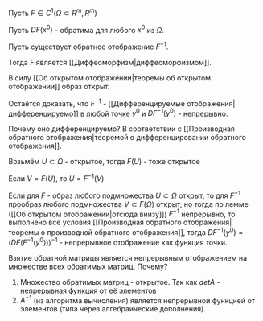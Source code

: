 Пусть $F \in C^{1}(\Omega \subset R^{m}, R^{m})$

Пусть $DF(x^{0})$ - обратима для любого $x^{0}$ из $\Omega$.

Пусть существует обратное отображение $F^{-1}$.

Тогда $F$ является [[Диффеоморфизм|диффеоморфизмом]].

В силу [[Об открытом отображении|теоремы об открытом отображении]] образ открыт.

Остаётся доказать, что $F^{-1}$ - [[Дифференцируемые отображения|дифференцируемо]] в любой точке $y^{0}$ и $DF^{-1}(y^{0})$ - непрерывно.

Почему оно дифференцируемо? В соответствии с [[Производная обратного отображения|теоремой о дифференцировании обратного отображения]].

Возьмём $U \subset \Omega$ - открытое, тогда $F(U)$ - тоже открытое

Если $V = F(U)$, то $U = F^{-1}(V)$ 

Если для $F$ - образ любого подмножества $U \subset \Omega$ открыт, то для $F^{-1}$ прообраз любого подмножества $V \subset F(\Omega)$ открыт, но тогда по лемме ([[Об открытом отображении|отсюда внизу]]) $F^{-1}$ непрерывно, то выполнено все условия [[Производная обратного отображения|теоремы о производной обратного отображения]], тогда $DF^{-1}(y^{0}) = (DF(F^{-1}(y^{0})))^{-1}$ - непрерывное отображение как функция точки.

Взятие обратной матрицы является непрерывным отображением на множестве всех обратимых матриц. Почему?

1) Множество обратимых матриц - открытое. Так как $det A$ - непрерывная функция от её элементов
2) $A^{-1}$ (из алгоритма вычисления) является непрерывной функцией от элементов (типа через алгебраические дополнения).